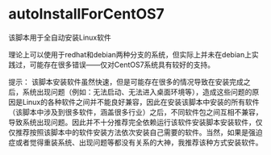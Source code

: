 # autoInstallForCentOS7
该脚本用于全自动安装Linux软件

理论上可以使用于redhat和debian两种分支的系统，但实际上并未在debian上实践过，可能存在很多错误——仅对CentOS7系统具有较好的支持。

提示：
该脚本安装软件虽然快速，但是可能存在很多的情况导致在安装完成之后，系统出现问题（例如：无法启动、无法进入桌面环境等），造成这些问题的原因是Linux的各种软件之间并不能良好兼容，因此在安装该脚本中安装的所有软件（该脚本中涉及到很多软件，涵盖很多行业）之后，不同软件包之间互相不兼容，导致系统出现问题。因此并不十分推荐完全依赖运行该软件安装脚本安装软件，仅仅推荐按照该脚本中的软件安装方法依次安装自己需要的软件。当然，如果是强迫症或者觉得重装系统、出现问题等都没有关系的大神，我推荐该种方式安装软件。
